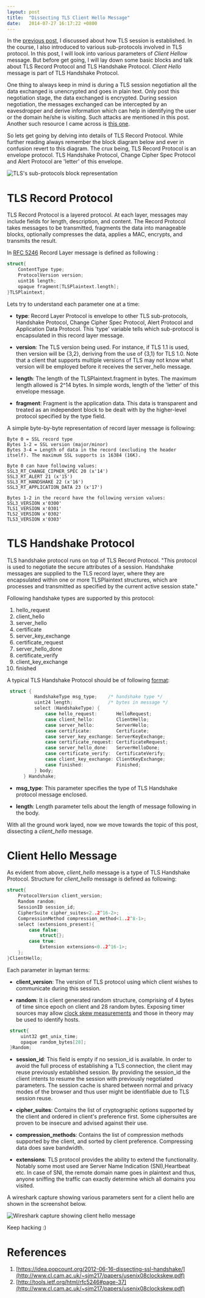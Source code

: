 ```yaml
---
layout: post
title:  "Dissecting TLS Client Hello Message"
date:   2014-07-27 16:17:22 +0800
---
```


In the [previous post](https://serializethoughts.wordpress.com/2014/06/15/tls-session-establishment/), I discussed about how TLS session is established. In the course, I also introduced to various sub-protocols involved in TLS protocol. In this post, I will look into various parameters of *Client Hellow* message. But before get going, I will lay down some basic blocks and talk about TLS Record Protocol and TLS Handshake Protocol. *Client Hello* message is part of TLS Handshake Protocol.

One thing to always keep in mind is during a TLS session negotiation all the data exchanged is unencrypted and goes in plain text. Only post this negotiation stage, the data exchanged is encrypted.  During session negotiation, the messages exchanged can be intercepted by an eavesdropper and derive information which can help in identifying the user or the domain he/she is visiting. Such attacks are mentioned in this post. Another such resource I came across is [this one](https://idea.popcount.org/2012-06-16-dissecting-ssl-handshake/).

So lets get going by delving into details of TLS Record Protocol. While further reading always remember the block diagram below and ever in confusion revert to this diagram. The crux being, TLS Record Protocol is an envelope protocol. TLS Handshake Protocol, Change Cipher Spec Protocol and Alert Protocol are 'letter' of this envelope.

![TLS's sub-protocols block representation](/assets/images/tls_protocol_layers.gif)

# TLS Record Protocol

TLS Record Protocol is a layered protocol. At each layer, messages may include fields for length, description, and content. The Record Protocol takes messages to be transmitted, fragments the data into manageable blocks, optionally compresses the data, applies a MAC, encrypts, and transmits the result.

In [RFC 5246](http://tools.ietf.org/html/rfc5246#page-19) Record Layer message is defined as following :

```C
struct{
    ContentType type;
    ProtocolVersion version;
    uint16 length;
    opaque fragment[TLSPlaintext.length];
}TLSPlaintext;
```

Lets try to understand each parameter one at a time:

- **type**: Record Layer Protocol is envelope to other TLS sub-protocols, Handshake Protocol, Change Cipher Spec Protocol, Alert Protocol and Application Data Protocol. This 'type' variable tells which sub-protocol is encapsulated in this record layer message.

- **version**: The TLS version being used. For instance, if TLS 1.1 is used, then version will be {3,2}, deriving from the use of {3,1} for TLS 1.0. Note that a client that supports multiple versions of TLS may not know what version will be employed before it receives the server_hello message.

- **length**: The length of the TLSPlaintext.fragment in bytes. The maximum length allowed is 2^14 bytes. In simple words, length of the 'letter' of this envelope message.

- **fragment**: Fragment is the application data. This data is transparent and treated as an independent block to be dealt with by the higher-level protocol specified by the type field.

A simple byte-by-byte representation of record layer message is following:

```
Byte 0 = SSL record type
Bytes 1-2 = SSL version (major/minor)
Bytes 3-4 = Length of data in the record (excluding the header itself). The maximum SSL supports is 16384 (16K).

Byte 0 can have following values:
SSL3_RT_CHANGE_CIPHER_SPEC 20 (x'14')
SSL3_RT_ALERT 21 (x'15')
SSL3_RT_HANDSHAKE 22 (x'16')
SSL3_RT_APPLICATION_DATA 23 (x'17')

Bytes 1-2 in the record have the following version values:
SSL3_VERSION x'0300'
TLS1_VERSION x'0301'
TLS2_VERSION x'0302'
TLS3_VERSION x'0303'
```

# TLS Handshake Protocol

TLS handshake protocol runs on top of TLS Record Protocol. "This protocol is used to negotiate the secure attributes of a session. Handshake messages are supplied to the TLS record layer, where they are encapsulated within one or more TLSPlaintext structures, which are processes and transmitted as specified by the current active session state."

Following handshake types are supported by this protocol:

1. hello_request
2. client_hello
3. server_hello
4. certificate
5. server_key_exchange
6. certificate_request
7. server_hello_done
8. certificate_verify
9. client_key_exchange
10. finished

A typical TLS Handshake Protocol should be of following [format](http://tools.ietf.org/html/rfc5246#page-37):

```C
 struct {
          HandshakeType msg_type;    /* handshake type */
          uint24 length;             /* bytes in message */
          select (HandshakeType) {
              case hello_request:       HelloRequest;
              case client_hello:        ClientHello;
              case server_hello:        ServerHello;
              case certificate:         Certificate;
              case server_key_exchange: ServerKeyExchange;
              case certificate_request: CertificateRequest;
              case server_hello_done:   ServerHelloDone;
              case certificate_verify:  CertificateVerify;
              case client_key_exchange: ClientKeyExchange;
              case finished:            Finished;
          } body;
      } Handshake;
```

- **msg_type**: This parameter specifies the type of TLS Handshake protocol message enclosed.

- **length**: Length parameter tells about the length of message following in the body.

With all the ground work layed, now we move towards the topic of this post, dissecting a *client_hello* message.

# Client Hello Message

As evident from above, *client_hello* message is a type of TLS Handshake Protocol. Structure for *client_hello* message is defined as following:

```C
struct{
    ProtocolVersion client_version;
    Random random;
    SessionID session_id;
    CipherSuite cipher_suites<2..2^16-2>;
    CompressionMethod compression_method<1..2^8-1>;
    select (extensions_present){
        case false:
            struct{};
        case true:
            Extension extensions<0..2^16-1>;
    };
}ClientHello;
```

Each parameter in layman terms:

- **client_version**: The version of TLS protocol using which client wishes to communicate during this session.

- **random**: It is client generated random structure, comprising of 4 bytes of time since epoch on client and 28 random bytes. Exposing timer sources may allow [clock skew measurements](http://www.cl.cam.ac.uk/~sjm217/papers/usenix08clockskew.pdf) and those in theory may be used to identify hosts.

```C
 struct{
     uint32 gmt_unix_time;
     opaque random_bytes[28];
 }Random;
 ```

- **session_id**: This field is empty if no session_id is available. In order to avoid the full process of establishing a TLS connection, the client may reuse previously established session. By providing the session_id the client intents to resume the session with previously negotiated parameters. The session cache is shared between normal and privacy modes of the browser and thus user might be identifiable due to TLS session reuse.

- **cipher_suites**: Contains the list of cryptographic options supported by the client and ordered in client's preference first. Some ciphersuites are proven to be insecure and advised against their use.

- **compression_methods**: Contains the list of compression methods supported by the client, and sorted by client preference. Compressing data does save bandwidth.
- **extensions**: TLS protocol provides the ability to extend the functionality. Notably some most used are Server Name Indication (SNI),Heartbeat etc. In case of SNI, the remote domain name goes in plaintext and thus, anyone sniffing the traffic can exactly determine which all domains you visited.

A wireshark capture showing various parameters sent for a client hello are shown in the screenshot below.

![Wireshark capture showing client hello message](/assets/images/client_hello_google.jpg)

Keep hacking :)

# References

1. [https://idea.popcount.org/2012-06-16-dissecting-ssl-handshake/](http://www.cl.cam.ac.uk/~sjm217/papers/usenix08clockskew.pdf)
2. [http://tools.ietf.org/html/rfc5246#page-37](http://www.cl.cam.ac.uk/~sjm217/papers/usenix08clockskew.pdf)
